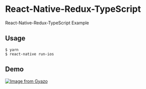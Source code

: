 # React-Native-Redux-TypeScript
React-Native-Redux-TypeScript Example

## Usage
```
$ yarn
$ react-native run-ios
```
## Demo
[![Image from Gyazo](https://i.gyazo.com/c5ee35eef3bda01ef7ac4a4ae6a36b5b.gif)](https://gyazo.com/c5ee35eef3bda01ef7ac4a4ae6a36b5b)
